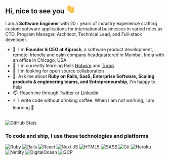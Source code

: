 <h2> Hi, nice to see you <img src="wave.gif" width="30px"> </h2>

I am a **Software Engineer** with 20+ years of industry experience crafting custom software applications for international businesses in varied roles as CTO, Program Manager, Architect, Technical Lead, and Full-stack developer. 

- 🏢 &nbsp;I'm **Founder & CEO at Kiprosh**, a software product development, remote-friendly and calm company headquartered in Mumbai, India with an office in Chicago, USA
- 🌱 &nbsp;I'm currently learning Rails [Hotwire](https://hotwired.dev/) and [Turbo](https://turbo.hotwired.dev/)
- 👯 &nbsp;I'm looking for open source collaboration
- 💬 &nbsp;Ask me about **Ruby on Rails, SaaS, Enterprise Software, Scaling products & engineering teams, and Entrepreneurship**, I'm happy to help
- 📫 &nbsp;Reach me through [Twitter](https://twitter.com/rohan_daxini) or [Linkedin](https://www.linkedin.com/in/rohandaxini/)
- ⚡ &nbsp;I write code without drinking coffee. When I am not working, I am learning 🎸
<br />

<img src="https://github-readme-stats.vercel.app/api?username=rohandaxini&show_icons=true&theme=default" alt="GitHub Stats" />

<h3> To code and ship, I use these technologies and platforms </h3>
<p>
  <img alt="Ruby" src="https://img.shields.io/badge/ruby-%23CC342D.svg?style=for-the-badge&logo=ruby&logoColor=white" />
  <img alt="Rails" src="https://img.shields.io/badge/rails-%23CC0000.svg?style=for-the-badge&logo=ruby-on-rails&logoColor=white" />
  <img alt="React" src="https://img.shields.io/badge/react-%2320232a.svg?style=for-the-badge&logo=react&logoColor=%2361DAFB" />
  <img alt="Next JS" src="https://img.shields.io/badge/Next-black?style=for-the-badge&logo=next.js&logoColor=white" />
  <img alt="HTML5" src="https://img.shields.io/badge/html5-%23E34F26.svg?style=for-the-badge&logo=html5&logoColor=white" />
  <img alt="SASS" src="https://img.shields.io/badge/SASS-hotpink.svg?style=for-the-badge&logo=SASS&logoColor=white" />
  <img alt="Git" src="https://img.shields.io/badge/git-%23F05033.svg?style=for-the-badge&logo=git&logoColor=white" />
  <img alt="Heroku" src="https://img.shields.io/badge/heroku-%23430098.svg?style=for-the-badge&logo=heroku&logoColor=white" />
  <img alt="Netlify" src="https://img.shields.io/badge/netlify-%23000000.svg?style=for-the-badge&logo=netlify&logoColor=#00C7B7" />
  <img alt="DigitalOcean" src="https://img.shields.io/badge/DigitalOcean-%230167ff.svg?style=for-the-badge&logo=digitalOcean&logoColor=white" />
  <img alt="GCP" src="https://img.shields.io/badge/GoogleCloud-%234285F4.svg?style=for-the-badge&logo=google-cloud&logoColor=white" />
</p>
